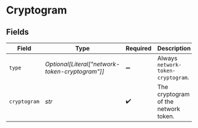 # Cryptogram


## Fields

| Field                                           | Type                                            | Required                                        | Description                                     | Example                                         |
| ----------------------------------------------- | ----------------------------------------------- | ----------------------------------------------- | ----------------------------------------------- | ----------------------------------------------- |
| `type`                                          | *Optional[Literal["network-token-cryptogram"]]* | :heavy_minus_sign:                              | Always `network-token-cryptogram`.              | network-token-cryptogram                        |
| `cryptogram`                                    | *str*                                           | :heavy_check_mark:                              | The cryptogram of the network token.            | A3F9C2D47E1B56A9                                |